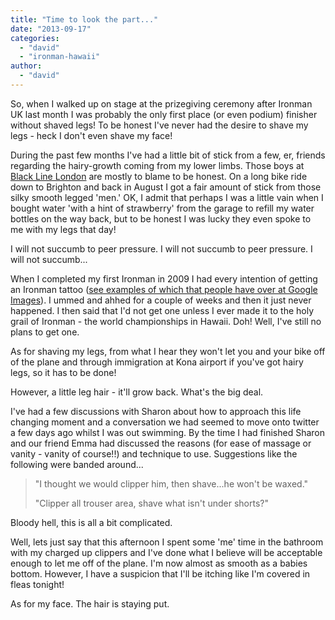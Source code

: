 ```yaml
---
title: "Time to look the part..."
date: "2013-09-17"
categories: 
  - "david"
  - "ironman-hawaii"
author: 
  - "david"
---
```


So, when I walked up on stage at the prizegiving ceremony after Ironman UK last month I was probably the only first place (or even podium) finisher without shaved legs! To be honest I've never had the desire to shave my legs - heck I don't even shave my face!

During the past few months I've had a little bit of stick from a few, er, friends regarding the hairy-growth coming from my lower limbs. Those boys at [Black Line London](http://www.blacklinelondon.com/) are mostly to blame to be honest. On a long bike ride down to Brighton and back in August I got a fair amount of stick from those silky smooth legged 'men.' OK, I admit that perhaps I was a little vain when I bought water 'with a hint of strawberry' from the garage to refill my water bottles on the way back, but to be honest I was lucky they even spoke to me with my legs that day!

I will not succumb to peer pressure. I will not succumb to peer pressure. I will not succumb...

When I completed my first Ironman in 2009 I had every intention of getting an Ironman tattoo ([see examples of which that people have over at Google Images](https://www.google.com/search?site=&tbm=isch&source=hp&biw=1105&bih=735&q=ironman+tattoo&oq=ironman+tattoo)). I ummed and ahhed for a couple of weeks and then it just never happened. I then said that I'd not get one unless I ever made it to the holy grail of Ironman - the world championships in Hawaii. Doh! Well, I've still no plans to get one.

As for shaving my legs, from what I hear they won't let you and your bike off of the plane and through immigration at Kona airport if you've got hairy legs, so it has to be done!

However, a little leg hair - it'll grow back. What's the big deal.

I've had a few discussions with Sharon about how to approach this life changing moment and a conversation we had seemed to move onto twitter a few days ago whilst I was out swimming. By the time I had finished Sharon and our friend Emma had discussed the reasons (for ease of massage or vanity - vanity of course!!) and technique to use. Suggestions like the following were banded around...

> "I thought we would clipper him, then shave...he won't be waxed."
> 
> "Clipper all trouser area, shave what isn't under shorts?"

Bloody hell, this is all a bit complicated.

Well, lets just say that this afternoon I spent some 'me' time in the bathroom with my charged up clippers and I've done what I believe will be acceptable enough to let me off of the plane. I'm now almost as smooth as a babies bottom. However, I have a suspicion that I'll be itching like I'm covered in fleas tonight!

As for my face. The hair is staying put.
